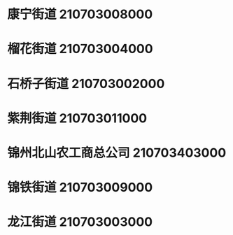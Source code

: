 # 康宁街道 210703008000
# 榴花街道 210703004000
# 石桥子街道 210703002000
# 紫荆街道 210703011000
# 锦州北山农工商总公司 210703403000
# 锦铁街道 210703009000
# 龙江街道 210703003000
